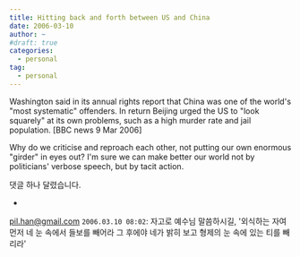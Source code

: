 ```yaml
---
title: Hitting back and forth between US and China
date: 2006-03-10
author: ~
#draft: true
categories:
  - personal
tag:
  - personal
---
```




Washington said in its annual rights report that China was one of the world's "most systematic" offenders. In return Beijing urged the US to "look squarely" at its own problems, such as a high murder rate and jail population. [BBC news 9 Mar 2006]

Why do we criticise and reproach each other, not putting our own enormous "girder" in eyes out?
I'm sure we can make better our world not by politicians' verbose speech, but by tacit action.


 댓글 하나 달렸습니다.

- 
pil.han@gmail.com `2006.03.10 08:02`: 
자고로 예수님 말씀하시길, '외식하는 자여 먼저 네 눈 속에서 들보를 빼어라 그 후에야 네가 밝히 보고 형제의 눈 속에 있는 티를 빼리라'




